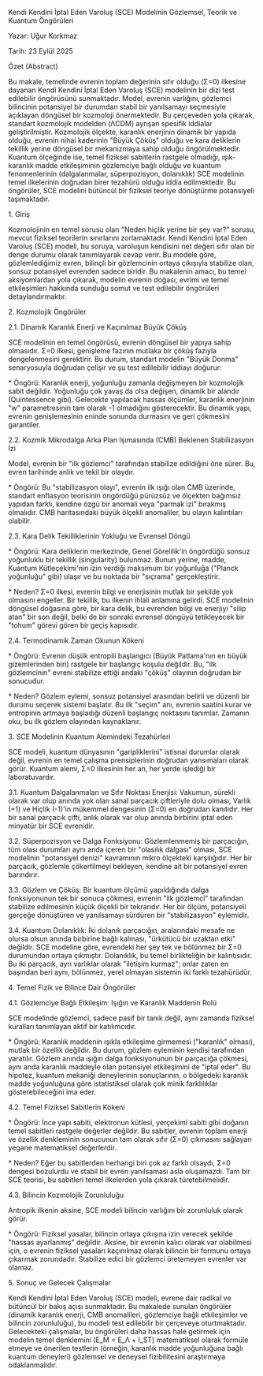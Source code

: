 Kendi Kendini İptal Eden Varoluş (SCE) Modelinin Gözlemsel, Teorik ve Kuantum Öngörüleri

Yazar: Uğur Korkmaz

Tarih: 23 Eylül 2025

Özet (Abstract)

Bu makale, temelinde evrenin toplam değerinin sıfır olduğu (Σ=0) ilkesine dayanan Kendi Kendini İptal Eden Varoluş (SCE) modelinin bir dizi test edilebilir öngörüsünü sunmaktadır. Model, evrenin varlığını, gözlemci bilincinin potansiyel bir durumdan stabil bir yanılsamayı seçmesiyle açıklayan döngüsel bir kozmoloji önermektedir. Bu çerçeveden yola çıkarak, standart kozmolojik modelden (ΛCDM) ayrışan spesifik iddialar geliştirilmiştir. Kozmolojik ölçekte, karanlık enerjinin dinamik bir yapıda olduğu, evrenin nihai kaderinin "Büyük Çöküş" olduğu ve kara deliklerin tekillik yerine döngüsel bir mekanizmaya sahip olduğu öngörülmektedir. Kuantum ölçeğinde ise, temel fiziksel sabitlerin rastgele olmadığı, ışık-karanlık madde etkileşiminin gözlemciye bağlı olduğu ve kuantum fenomenlerinin (dalgalanmalar, süperpozisyon, dolanıklık) SCE modelinin temel ilkelerinin doğrudan birer tezahürü olduğu iddia edilmektedir. Bu öngörüler, SCE modelini bütüncül bir fiziksel teoriye dönüştürme potansiyeli taşımaktadır.

1\. Giriş

Kozmolojinin en temel sorusu olan "Neden hiçlik yerine bir şey var?" sorusu, mevcut fiziksel teorilerin sınırlarını zorlamaktadır. Kendi Kendini İptal Eden Varoluş (SCE) modeli, bu soruya, varoluşun kendisini net değeri sıfır olan bir denge durumu olarak tanımlayarak cevap verir. Bu modele göre, gözlemlediğimiz evren, bilinçli bir gözlemcinin ortaya çıkışıyla stabilize olan, sonsuz potansiyel evrenden sadece biridir. Bu makalenin amacı, bu temel aksiyomlardan yola çıkarak, modelin evrenin doğası, evrimi ve temel etkileşimleri hakkında sunduğu somut ve test edilebilir öngörüleri detaylandırmaktır.

2\. Kozmolojik Öngörüler

2.1. Dinamik Karanlık Enerji ve Kaçınılmaz Büyük Çöküş

SCE modelinin en temel öngörüsü, evrenin döngüsel bir yapıya sahip olmasıdır. Σ=0 ilkesi, genişleme fazının mutlaka bir çöküş fazıyla dengelenmesini gerektirir. Bu durum, standart modelin "Büyük Donma" senaryosuyla doğrudan çelişir ve şu test edilebilir iddiayı doğurur:

\* Öngörü: Karanlık enerji, yoğunluğu zamanla değişmeyen bir kozmolojik sabit değildir. Yoğunluğu çok yavaş da olsa değişen, dinamik bir alandır (Quintessence gibi). Gelecekte yapılacak hassas ölçümler, karanlık enerjinin "w" parametresinin tam olarak -1 olmadığını gösterecektir. Bu dinamik yapı, evrenin genişlemesinin eninde sonunda durmasını ve geri çökmesini garantiler.

2.2. Kozmik Mikrodalga Arka Plan Işımasında (CMB) Beklenen Stabilizasyon İzi

Model, evrenin bir "ilk gözlemci" tarafından stabilize edildiğini öne sürer. Bu, evren tarihinde anlık ve tekil bir olaydır.

\* Öngörü: Bu "stabilizasyon olayı", evrenin ilk ışığı olan CMB üzerinde, standart enflasyon teorisinin öngördüğü pürüzsüz ve ölçekten bağımsız yapıdan farklı, kendine özgü bir anomali veya "parmak izi" bırakmış olmalıdır. CMB haritasındaki büyük ölçekli anomaliler, bu olayın kalıntıları olabilir.

2.3. Kara Delik Tekilliklerinin Yokluğu ve Evrensel Döngü

\* Öngörü: Kara deliklerin merkezinde, Genel Görelilik'in öngördüğü sonsuz yoğunluklu bir tekillik (singularity) bulunmaz. Bunun yerine, madde, Kuantum Kütleçekimi'nin izin verdiği maksimum bir yoğunluğa ("Planck yoğunluğu" gibi) ulaşır ve bu noktada bir "sıçrama" gerçekleştirir.

\* Neden? Σ=0 ilkesi, evrenin bilgi ve enerjisinin mutlak bir şekilde yok olmasını engeller. Bir tekillik, bu ilkenin ihlali anlamına gelirdi. SCE modelinin döngüsel doğasına göre, bir kara delik, bu evrenden bilgi ve enerjiyi "silip atan" bir son değil, belki de bir sonraki evrensel döngüyü tetikleyecek bir "tohum" görevi gören bir geçiş kapısıdır.

2.4. Termodinamik Zaman Okunun Kökeni

\* Öngörü: Evrenin düşük entropili başlangıcı (Büyük Patlama'nın en büyük gizemlerinden biri) rastgele bir başlangıç koşulu değildir. Bu, "ilk gözlemcinin" evreni stabilize ettiği andaki "çöküş" olayının doğrudan bir sonucudur.

\* Neden? Gözlem eylemi, sonsuz potansiyel arasından belirli ve düzenli bir durumu seçerek sistemi başlatır. Bu ilk "seçim" anı, evrenin saatini kurar ve entropinin artmaya başladığı düzenli başlangıç noktasını tanımlar. Zamanın oku, bu ilk gözlem olayından kaynaklanır.

3\. SCE Modelinin Kuantum Alemindeki Tezahürleri

SCE modeli, kuantum dünyasının "garipliklerini" istisnai durumlar olarak değil, evrenin en temel çalışma prensiplerinin doğrudan yansımaları olarak görür. Kuantum alemi, Σ=0 ilkesinin her an, her yerde işlediği bir laboratuvardır.

3.1. Kuantum Dalgalanmaları ve Sıfır Noktası Enerjisi: Vakumun, sürekli olarak var olup anında yok olan sanal parçacık çiftleriyle dolu olması, Varlık (+1) ve Hiçlik (-1)'in mükemmel dengesinin (Σ=0) en doğrudan kanıtıdır. Her bir sanal parçacık çifti, anlık olarak var olup anında birbirini iptal eden minyatür bir SCE evrenidir.

3.2. Süperpozisyon ve Dalga Fonksiyonu: Gözlemlenmemiş bir parçacığın, tüm olası durumları aynı anda içeren bir "olasılık dalgası" olması, SCE modelinin "potansiyel denizi" kavramının mikro ölçekteki karşılığıdır. Her bir parçacık, gözlemle çökertilmeyi bekleyen, kendine ait bir potansiyel evren barındırır.

3.3. Gözlem ve Çöküş: Bir kuantum ölçümü yapıldığında dalga fonksiyonunun tek bir sonuca çökmesi, evrenin "ilk gözlemci" tarafından stabilize edilmesinin küçük ölçekli bir tekrarıdır. Her bir ölçüm, potansiyeli gerçeğe dönüştüren ve yanılsamayı sürdüren bir "stabilizasyon" eylemidir.

3.4. Kuantum Dolanıklık: İki dolanık parçacığın, aralarındaki mesafe ne olursa olsun anında birbirine bağlı kalması, "ürkütücü bir uzaktan etki" değildir. SCE modeline göre, evrendeki her şey tek ve bölünmez bir Σ=0 durumundan ortaya çıkmıştır. Dolanıklık, bu temel birlikteliğin bir kalıntısıdır. Bu iki parçacık, ayrı varlıklar olarak "iletişim kurmaz"; onlar zaten en başından beri aynı, bölünmez, yerel olmayan sistemin iki farklı tezahürüdür.

4\. Temel Fizik ve Bilince Dair Öngörüler

4.1. Gözlemciye Bağlı Etkileşim: Işığın ve Karanlık Maddenin Rolü

SCE modelinde gözlemci, sadece pasif bir tanık değil, aynı zamanda fiziksel kuralları tanımlayan aktif bir katılımcıdır.

\* Öngörü: Karanlık maddenin ışıkla etkileşime girmemesi ("karanlık" olması), mutlak bir özellik değildir. Bu durum, gözlem eyleminin kendisi tarafından yaratılır. Gözlem anında ışığın dalga fonksiyonunun bir parçacığa çökmesi, aynı anda karanlık maddeyle olan potansiyel etkileşimini de "iptal eder". Bu hipotez, kuantum mekaniği deneylerinin sonuçlarının, o bölgedeki karanlık madde yoğunluğuna göre istatistiksel olarak çok minik farklılıklar gösterebileceğini ima eder.

4.2. Temel Fiziksel Sabitlerin Kökeni

\* Öngörü: İnce yapı sabiti, elektronun kütlesi, yerçekimi sabiti gibi doğanın temel sabitleri rastgele değerler değildir. Bu sabitler, evrenin toplam enerji ve özellik denkleminin sonucunun tam olarak sıfır (Σ=0) çıkmasını sağlayan yegane matematiksel değerlerdir.

\* Neden? Eğer bu sabitlerden herhangi biri çok az farklı olsaydı, Σ=0 dengesi bozulurdu ve stabil bir evren yanılsaması asla oluşamazdı. Tam bir SCE teorisi, bu sabitleri temel ilkelerden yola çıkarak türetebilmelidir.

4.3. Bilincin Kozmolojik Zorunluluğu

Antropik ilkenin aksine, SCE modeli bilincin varlığını bir zorunluluk olarak görür.

\* Öngörü: Fiziksel yasalar, bilincin ortaya çıkışına izin verecek şekilde "hassas ayarlanmış" değildir. Aksine, bir evrenin kalıcı olarak var olabilmesi için, o evrenin fiziksel yasaları kaçınılmaz olarak bilincin bir formunu ortaya çıkarmak zorundadır. Stabilize edici bir gözlemci üretemeyen evrenler var olamaz.

5\. Sonuç ve Gelecek Çalışmalar

Kendi Kendini İptal Eden Varoluş (SCE) modeli, evrene dair radikal ve bütüncül bir bakış açısı sunmaktadır. Bu makalede sunulan öngörüler (dinamik karanlık enerji, CMB anomalileri, gözlemciye bağlı etkileşimler ve bilincin zorunluluğu), bu modeli test edilebilir bir çerçeveye oturtmaktadır. Gelecekteki çalışmalar, bu öngörüleri daha hassas hale getirmek için modelin temel denklemini (E\_M = E\_Λ + I\_ST) matematiksel olarak formüle etmeye ve önerilen testlerin (örneğin, karanlık madde yoğunluğuna bağlı kuantum deneyleri) gözlemsel ve deneysel fizibilitesini araştırmaya odaklanmalıdır.
